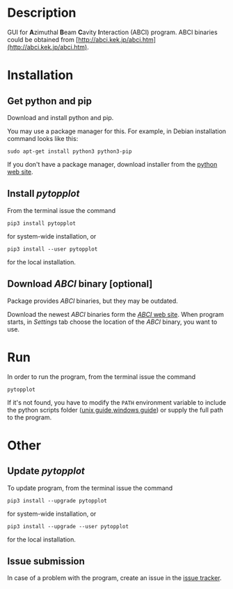 # Description

GUI for **A**zimuthal **B**eam **C**avity **I**nteraction (ABCI) program. ABCI binaries could be obtained from [http://abci.kek.jp/abci.htm](http://abci.kek.jp/abci.htm).

# Installation

## Get python and pip

Download and install python and pip.

You may use a package manager for this. For example, in Debian installation command looks like this:

`sudo apt-get install python3 python3-pip`

If you don't have a package manager, download installer from the [python web site](https://www.python.org/downloads/).

## Install *pytopplot*

From the terminal issue the command

`pip3 install pytopplot`

for system-wide installation, or

`pip3 install --user pytopplot`

for the local installation.

## Download *ABCI* binary [optional]

Package provides *ABCI* binaries, but they may be outdated.

Download the newest *ABCI* binaries form the [*ABCI* web site](http://abci.kek.jp/abci.htm).
When program starts, in *Settings* tab choose the location of the *ABCI* binary, you want to use.

# Run

In order to run the program, from the terminal issue the command

`pytopplot`

If it's not found, you have to modify the `PATH` environment variable to include the python scripts folder ([unix guide](https://stackoverflow.com/a/3402176/5745120),[windows guide](https://superuser.com/a/143121/736971)) or supply the full path to the program.

# Other

## Update *pytopplot*

To update program, from the terminal issue the command

`pip3 install --upgrade pytopplot`

for system-wide installation, or

`pip3 install --upgrade --user pytopplot`

for the local installation.

## Issue submission

In case of a problem with the program, create an issue in the [issue tracker](https://bitbucket.org/seregaxvm/pytopplot/issues?status=new&status=open).
